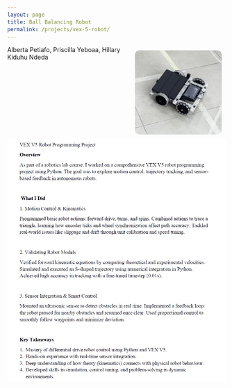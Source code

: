 ```yaml
---
layout: page
title: Ball Balancing Robot
permalink: /projects/vex-5-robot/
---
```

<img src="/assets/vexrobot.jpeg" alt="Profile Picture" width="200" style="border-radius:10px; float: right; margin: 10px;"> 

Alberta Petiafo, Priscilla Yeboaa, Hillary Kiduhu Ndeda
![Ball Balancing Robot](/assets/vexsummary.jpeg)



